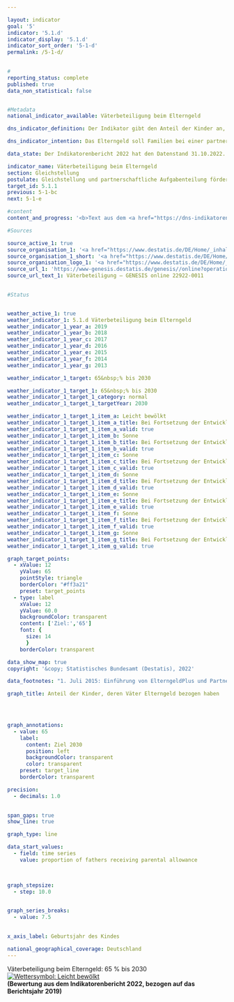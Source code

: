 ```yaml
---

layout: indicator    
goal: '5'    
indicator: '5.1.d'    
indicator_display: '5.1.d'    
indicator_sort_order: '5-1-d'    
permalink: /5-1-d/    
    

#
reporting_status: complete    
published: true    
data_non_statistical: false    


#Metadata    
national_indicator_available: Väterbeteiligung beim Elterngeld    

dns_indicator_definition: Der Indikator gibt den Anteil der Kinder an, deren Väter Elterngeld bezogen haben.    

dns_indicator_intention: Das Elterngeld soll Familien bei einer partnerschaftlichen Aufgabenteilung unterstützen und eine gute Vereinbarkeit von Familie und Beruf für Mütter und Väter erreichen. Besonders mit der Einführung des ElterngeldPlus und des Partnerschaftsbonus soll der gesellschaftliche Wandel geschlechtsstereotyper Rollenbilder von Müttern und Vätern weiter vorangetrieben und letztendlich auch die Gleichstellung am Arbeitsmarkt befördert werden. Die Bundesregierung hat sich deshalb zum Ziel gesetzt den Anteil der Väter, die Elterngeld beziehen, zum Jahr 2030&nbsp;auf 65&nbsp;% zu steigern.    

data_state: Der Indikatorenbericht 2022 hat den Datenstand 31.10.2022. Die Daten auf dieser Plattform werden regelmäßig aktualisiert, sodass online aktuellere Daten verfügbar sein können als im <a href="https://dns-indikatoren.de/assets/publications/reports/de/">Indikatorenbericht 2022</a> veröffentlicht.    

indicator_name: Väterbeteiligung beim Elterngeld    
section: Gleichstellung    
postulate: Gleichstellung und partnerschaftliche Aufgabenteilung fördern    
target_id: 5.1.1    
previous: 5-1-bc    
next: 5-1-e    

#content     
content_and_progress: '<b>Text aus dem <a href="https://dns-indikatoren.de/assets/publications/reports/de/">Indikatorenbericht 2022&nbsp;</a></b><br><br>Mit dem Bundeselterngeld- und Elternzeitgesetz (<abbr title="Bundeselterngeld- und Elternzeitgesetz">BEEG</abbr>) wurde das Elterngeld als Familienleistung für ab dem 1. Januar 2007&nbsp;geborene Kinder eingeführt. Anspruchsberechtigte müssen einen Wohnsitz oder gewöhnlichen Aufenthalt in Deutschland haben, mit ihrem Kind in einem Haushalt leben, dieses Kind selbst betreuen und erziehen und dürfen keine <abbr title="beziehungsweise">bzw.</abbr> keine volle Erwerbstätigkeit ausüben. Mütter und Väter sind gleichermaßen berechtigt.<br><br>Auch wenn es sich nicht um das leibliche Kind handelt, können Ehemann/Ehefrau <abbr title="beziehungsweise">bzw.</abbr> Lebenspartner/Lebenspartnerin der leiblichen Mutter oder des leiblichen Vaters Elterngeld erhalten, wenn sie im gleichen Haushalt leben. In über 99&nbsp;% der Fälle handelt es sich bei den Leistungsbeziehenden jedoch um die leiblichen Eltern, so dass im Folgenden vereinfacht von Müttern und von Vätern die Rede ist.<br><br>Die Väterbeteiligung bildet den Anteil der Kinder ab, bei denen der Vater Elterngeld bezogen hat, im Verhältnis zu allen Kindern eines Geburtsjahrgangs, für die Elterngeld bezogen wurde. Für im Jahr 2008&nbsp;geborene Kinder lag die Väterbeteiligung bei 21,2&nbsp;% und stieg bis zum Jahr 2017&nbsp;auf 40,4&nbsp;% an. Der Anteil der Kinder, deren Mütter Elterngeld bezogen („Mütterbeteiligung“), lag in dem gleichen Zeitraum dagegen erheblich höher und betrug in allen Jahren rund 98&nbsp;%.<br><br>Zwar stieg die Väterbeteiligung im Zeitverlauf an, die Dauer des durchschnittlichen Elterngeldbezugs der Väter, die Elterngeld bezogen, sank jedoch leicht, von 3,7&nbsp;Monaten für im Jahr 2008&nbsp;geborenen Kinder auf 3,4&nbsp;Monate für im Jahr 2017&nbsp;geborene Kinder.<br><br>Diese zwei Effekte wirkten sich auch auf die Entwicklung der durchschnittlichen Bezugsdauer des Elterngeldes aller Väter, also auch derer, die kein Elterngeld bezogen, aus. Dabei überkompensierte der Anstieg der Väterbeteiligung den Rückgang der Bezugsdauer. Durchschnittlich stieg der Elterngeldbezug aller Väter von 0,8&nbsp;Monaten für im Jahr 2008&nbsp;geborenen Kinder auf 1,4&nbsp;Monate für im Jahr 2017&nbsp;geborenen Kinder an. Im Vergleich dazu lag die durchschnittliche Dauer des Elterngeldbezugs aller Mütter bei 11,5&nbsp;Monaten für im Jahr 2008&nbsp;geborene Kinder und stieg auf 13,2&nbsp;Monate im Jahr 2017&nbsp;an.<br><br>Der Indikator basiert auf Daten der Elterngeldstatistik, in der quartalsweise alle Elterngeldleistungen erfasst werden. Die Zahlen beziehen sich jeweils auf das Geburtsjahr des Kindes, für das die Leistungen bewilligt wurden. Zur Berechnung des Indikators wird die Anzahl der Kinder herangezogen, für die tatsächlich Elterngeld bewilligt wurde und nicht die Anzahl der in Deutschland geborenen Kinder. Damit soll vermieden werden, dass auch Kinder in die Berechnung miteingehen, für die kein Elterngeldanspruch besteht (<abbr title="zum Beispiel">z. B.</abbr> Kinder von ausländischen Schutzsuchenden).<br><br>Bisher ist eine genaue Differenzierung nach Art der Partnerschaft, in der Leistungsberechtigte leben (ob gleichgeschlechtlich oder nicht) auf Basis der Elterngeldstatistik nicht möglich. Deshalb wird für die Berechnung des Indikators vereinfachend angenommen, dass für jedes Kind genau ein Vater leistungsberechtigt ist.<br><br>Die maximale Bezugsdauer des Elterngeldes für vor dem 1. Juli 2015&nbsp;geborene Kinder betrug 14&nbsp;Monate. Für Eltern, deren Kinder ab dem 1. Juli 2015&nbsp;geboren wurden, besteht die Möglichkeit, zwischen dem Bezug von Basiselterngeld und dem Bezug von ElterngeldPlus zu wählen oder beides zu kombinieren und zusätzlich einen Partnerschaftsbonus in Form von vier zusätzlichen ElterngeldPlus-Monaten pro Elternteil in Anspruch zu nehmen. Die Bezugsdauer kann sich hierdurch erheblich verlängern.'    

#Sources    

source_active_1: true
source_organisation_1: '<a href="https://www.destatis.de/DE/Home/_inhalt.html">Statistisches Bundesamt</a>'
source_organisation_1_short: '<a href="https://www.destatis.de/DE/Home/_inhalt.html" target="_blank">Statistisches Bundesamt</a>'
source_organisation_logo_1: '<a href="https://www.destatis.de/DE/Home/_inhalt.html" target="_blank"><img src="https://dnsUpgradeEnvironment.github.io/dns-indicators/public/OrgImgDe/destatis.png" alt="Statistisches Bundesamt" title=" Klicken Sie hier um zur Homepage der Organisation Statistisches Bundesamt zu gelangen." style="height:60px; width:148px; border: transparent"/></a>'
source_url_1: 'https://www-genesis.destatis.de/genesis//online?operation=table&code=22922-0011&bypass=true&levelindex=0&levelid=1660642440197#abreadcrumb&language=de'
source_url_text_1: Väterbeteiligung – GENESIS online 22922-0011
    

#Status    


weather_active_1: true
weather_indicator_1: 5.1.d Väterbeteiligung beim Elterngeld
weather_indicator_1_year_a: 2019
weather_indicator_1_year_b: 2018
weather_indicator_1_year_c: 2017
weather_indicator_1_year_d: 2016
weather_indicator_1_year_e: 2015
weather_indicator_1_year_f: 2014
weather_indicator_1_year_g: 2013

weather_indicator_1_target: 65&nbsp;% bis 2030

weather_indicator_1_target_1: 65&nbsp;% bis 2030
weather_indicator_1_target_1_category: normal
weather_indicator_1_target_1_targetYear: 2030

weather_indicator_1_target_1_item_a: Leicht bewölkt
weather_indicator_1_target_1_item_a_title: Bei Fortsetzung der Entwicklung von 2019 wäre das Ziel um mindestens 5&nbsp;%, aber maximal um 20&nbsp;% der Differenz zwischen Zielwert und dem damaligen Wert verfehlt worden.
weather_indicator_1_target_1_item_a_valid: true
weather_indicator_1_target_1_item_b: Sonne
weather_indicator_1_target_1_item_b_title: Bei Fortsetzung der Entwicklung aus 2018 wäre der Zielwert erreicht oder um weniger als 5&nbsp;% der Differenz zwischen Zielwert und dem damaligen Wert verfehlt worden.
weather_indicator_1_target_1_item_b_valid: true
weather_indicator_1_target_1_item_c: Sonne
weather_indicator_1_target_1_item_c_title: Bei Fortsetzung der Entwicklung aus 2017 wäre der Zielwert erreicht oder um weniger als 5&nbsp;% der Differenz zwischen Zielwert und dem damaligen Wert verfehlt worden.
weather_indicator_1_target_1_item_c_valid: true
weather_indicator_1_target_1_item_d: Sonne
weather_indicator_1_target_1_item_d_title: Bei Fortsetzung der Entwicklung aus 2016 wäre der Zielwert erreicht oder um weniger als 5&nbsp;% der Differenz zwischen Zielwert und dem damaligen Wert verfehlt worden.
weather_indicator_1_target_1_item_d_valid: true
weather_indicator_1_target_1_item_e: Sonne
weather_indicator_1_target_1_item_e_title: Bei Fortsetzung der Entwicklung aus 2015 wäre der Zielwert erreicht oder um weniger als 5&nbsp;% der Differenz zwischen Zielwert und dem damaligen Wert verfehlt worden.
weather_indicator_1_target_1_item_e_valid: true
weather_indicator_1_target_1_item_f: Sonne
weather_indicator_1_target_1_item_f_title: Bei Fortsetzung der Entwicklung aus 2014 wäre der Zielwert erreicht oder um weniger als 5&nbsp;% der Differenz zwischen Zielwert und dem damaligen Wert verfehlt worden.
weather_indicator_1_target_1_item_f_valid: true
weather_indicator_1_target_1_item_g: Sonne
weather_indicator_1_target_1_item_g_title: Bei Fortsetzung der Entwicklung aus 2013 wäre der Zielwert erreicht oder um weniger als 5&nbsp;% der Differenz zwischen Zielwert und dem damaligen Wert verfehlt worden.
weather_indicator_1_target_1_item_g_valid: true    

graph_target_points:
  - xValue: 12
    yValue: 65
    pointStyle: triangle
    borderColor: "#ff3a21"
    preset: target_points
  - type: label
    xValue: 12
    yValue: 60.0
    backgroundColor: transparent
    content: ['Ziel:','65']
    font: {
      size: 14
      }
    borderColor: transparent    

data_show_map: true    
copyright: '&copy; Statistisches Bundesamt (Destatis), 2022'    

data_footnotes: "1. Juli 2015: Einführung von ElterngeldPlus und Partnerschaftsbonus.<br>• Für die Auswertung aller abgeschlossenen Leistungsbezüge zu einem bestimmten Geburtszeitraum muss die maximal mögliche Bezugsdauer berücksichtigt werden, sodass Daten nur mit einem größeren zeitlichen Verzug dargestellt werden können."    

graph_title: Anteil der Kinder, deren Väter Elterngeld bezogen haben    

    


graph_annotations:
  - value: 65
    label:
      content: Ziel 2030
      position: left
      backgroundColor: transparent
      color: transparent
    preset: target_line
    borderColor: transparent    

precision: 
  - decimals: 1.0
        

span_gaps: true    
show_line: true    

graph_type: line    

data_start_values: 
  - field: time series
    value: proportion of fathers receiving parental allowance    

    

graph_stepsize: 
  - step: 10.0
        

graph_series_breaks: 
  - value: 7.5
            

x_axis_label: Geburtsjahr des Kindes    

national_geographical_coverage: Deutschland    
---
```



<div>
  <div class="my-header">
    <label class="default">Väterbeteiligung beim Elterngeld: 65&nbsp;% bis 2030
      <a href="https://dnsUpgradeEnvironment.github.io/dns-indicators/status"><img src="https://g205sdgs.github.io/sdg-indicators/public/Wettersymbole/Leicht bewölkt.png" title="Bei Fortsetzung der Entwicklung von 2019 wäre das Ziel um mindestens 5&nbsp;%, aber maximal um 20&nbsp;% der Differenz zwischen Zielwert und dem damaligen Wert verfehlt worden." alt="Wettersymbol: Leicht bewölkt"/>
      </a>
    </label>
  </div>
</div>
<div class="my-header-note">
  <label class="default"><b>(Bewertung aus dem Indikatorenbericht 2022, bezogen auf das Berichtsjahr 2019)
  </b></label>
</div>
